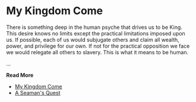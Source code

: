 # My Kingdom Come

There is something deep in the human psyche that drives us to be King. This desire knows no limits
except the practical limitations imposed upon us. If possible, each of us would subjugate others
and claim all wealth, power, and privilege for our own. If not for the practical opposition we face
we would relegate all others to slavery. This is what it means to be human.

...

**Read More**

* [My Kingdom Come](https://seamansguide.com/book/quest/MyKingdom.md)
* [A Seaman's Quest](https://seamansguide.com/book/quest)

